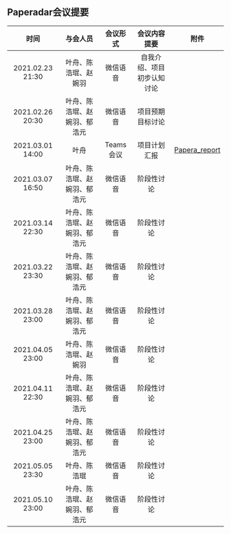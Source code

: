 ## Paperadar会议提要

|       时间       |           与会人员           | 会议形式  |        会议内容提要        |                    附件                    |
| :--------------: | :--------------------------: | :-------: | :------------------------: | :----------------------------------------: |
| 2021.02.23 21:30 |     叶舟、陈浩琨、赵婉羽     | 微信语音  | 自我介绍、项目初步认知讨论 |                                            |
| 2021.02.26 20:30 | 叶舟、陈浩琨、赵婉羽、郁浩元 | 微信语音  |      项目预期目标讨论      |                                            |
| 2021.03.01 14:00 |             叶舟             | Teams会议 |        项目计划汇报        | [Papera_report](./docs/Papera_report.pptx) |
| 2021.03.07 16:50 | 叶舟、陈浩琨、赵婉羽、郁浩元 | 微信语音  |         阶段性讨论         |                                            |
| 2021.03.14 22:30 | 叶舟、陈浩琨、赵婉羽、郁浩元 | 微信语音  |         阶段性讨论         |                                            |
| 2021.03.22 23:30 | 叶舟、陈浩琨、赵婉羽、郁浩元 | 微信语音  |         阶段性讨论         |                                            |
| 2021.03.28 23:00 | 叶舟、陈浩琨、赵婉羽、郁浩元 | 微信语音  |         阶段性讨论         |                                            |
| 2021.04.05 23:00 |     叶舟、陈浩琨、赵婉羽     | 微信语音  |         阶段性讨论         |                                            |
| 2021.04.11 22:30 | 叶舟、陈浩琨、赵婉羽、郁浩元 | 微信语音  |         阶段性讨论         |                                            |
| 2021.04.25 23:00 | 叶舟、陈浩琨、赵婉羽、郁浩元 | 微信语音  |         阶段性讨论         |                                            |
| 2021.05.05 23:30 |         叶舟、陈浩琨         | 微信语音  |         阶段性讨论         |                                            |
| 2021.05.10 23:00 | 叶舟、陈浩琨、赵婉羽、郁浩元 | 微信语音  |         阶段性讨论         |                                            |
